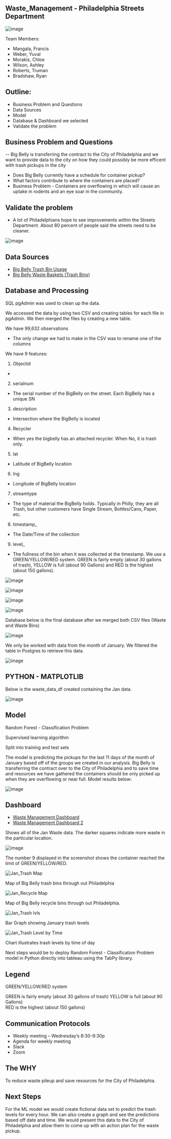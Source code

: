 ## Waste_Management - Philadelphia Streets Department

![image](https://user-images.githubusercontent.com/77358388/125873223-43eda908-6a28-4be1-bafd-4490116a61cf.png)


Team Members:
- Mangala, Francis
- Weber, Yuval
- Morakis, Chloe
- Wilson, Ashley
- Roberts, Truman
- Bradshaw, Ryan

## Outline:

- Business Problem and Questions
- Data Sources 
- Model
- Database & Dashboard we selected 
- Validate the problem

## Business Problem and Questions
-- Big Belly is transferring the contract to the City of Philadelphia and we want to provide data to the city on how they could possibly be more efficent with trash pickups in the city
- Does Big Belly currently have a schedule for container pickup?
- What factors contribute to where the containers are placed?
- Business Problem - Containers are overflowing in which will cause an uptake in rodents and an eye soar in the community.


## Validate the problem

- A lot of Philadelphians hope to see improvements within the Streets Department. About 80 percent of people said the streets need to be cleaner.

![image](https://user-images.githubusercontent.com/77358388/125873505-5007604a-a5de-4a3e-b15f-2bd15b3e9f64.png)


## Data Sources
- [Big Belly Trash Bin Usage](https://metadata.phila.gov/#home/datasetdetails/5543866e20583086178c4f1e/representationdetails/55438ab49b989a05172d0d55/)
- [Big Belly Waste Baskets (Trash Bins)](https://metadata.phila.gov/#home/datasetdetails/555f8139f15fcb6c6ed4414f/representationdetails/556de53bcf0e0dca19464e91/ )


## Database and Processing

SQL pgAdmin was used to clean up the data. 

We accessed the data by using two CSV and creating tables for each file in pgAdmin. We then merged the files by creating a new table.

We have 99,632 observations
-	The only change we had to make in the CSV was to rename one of the columns

We have 9 features: 

1. Objectid
- 
2. serialnum	
- The serial number of the BigBelly on the street. Each BigBelly has a unique SN	
3. description 
- Intersection where the BigBelly is located	
4. Recycler
- When yes the bigbelly has an attached recycler. When No, it is trash only.	
5. lat	
- Latitude of BigBelly location	
6. lng	
- Longitude of BigBelly location	
7. streamtype	
- The type of material the BigBelly holds. Typically in Philly, they are all Trash, but other customers have Single Stream, Bottles/Cans, Paper, etc.	
8. timestamp_ 
- The Date/Time of the collection	
9. level_
- The fullness of the bin when it was collected at the timestamp. We use a GREEN/YELLOW/RED system. GREEN is fairly empty (about 30 gallons of trash), YELLOW is full (about 90 Gallons) and RED is the highest (about 150 gallons).	

![image](https://user-images.githubusercontent.com/77358388/125873545-a981687c-7532-4e25-93ba-bd9a60f1956c.png)

![image](https://user-images.githubusercontent.com/77358388/125873842-98e598fc-e5ed-47a6-94a3-26eaedc73691.png)

![image](https://user-images.githubusercontent.com/77358388/125873713-5b06ce58-2ef0-4793-8106-ccfce66f8fcd.png)

![image](https://user-images.githubusercontent.com/77358388/125873739-3a1a80f3-d288-4677-a87b-2a59d198ff5a.png)


Database below is the final database after we merged both CSV files (Waste and Waste Bins)

![image](https://user-images.githubusercontent.com/77358388/125873810-79f12133-d5c2-4e47-8de4-eb966f17d1f4.png)

We only be worked with data from the month of January. We filtered the table in Postgres to retrieve this data.

![image](https://user-images.githubusercontent.com/77358388/126092420-92c19bc4-33aa-45e8-8bf4-99b1aba44554.png)



## PYTHON - MATPLOTLIB 

Below is the waste_data_df created containing the Jan data.

![image](https://user-images.githubusercontent.com/77358388/126092455-502a1314-2e11-47c8-9c65-ada50a9187a5.png)


## Model

Random Forest - Classification Problem

Supervised learning algorithm 

Split into training and test sets

The model is predicting the pickups for the last 11 days of the month of January based off of the groups we created in our analysis. Big Belly is transferring the contract over to the City of Philadelphia and to save time and resources we have gathered the containers should be only picked up when they are overflowing or near full. Model results below:

![image](https://user-images.githubusercontent.com/77358388/127417366-bde0af5e-101e-4143-8ec2-2df3250796ba.png)


## Dashboard
- [Waste Management Dashboard](https://public.tableau.com/app/profile/analystwil/viz/WasteManagementProject_16266622989210/AllJanWaste?publish=yes)
- [Waste Management Dashboard 2](https://public.tableau.com/app/profile/ryan.bradshaw/viz/GroupProject_PhillyWaste/PhiladelphiaTrash?publish=yes)

Shows all of the Jan Waste data. The darker squares indicate more waste in the particular location. 

![image](https://user-images.githubusercontent.com/77358388/126094585-576ac0bf-de1a-4d54-8a20-ef691e327d12.png)

The number 9 displayed in the screenshot shows the container reached the limit of GREEN/YELLOW/RED. 

![Jan_Trash Map](https://user-images.githubusercontent.com/79024998/127567770-87c2e9d2-42dd-4f31-aefa-d64bcfdc7909.PNG)

Map of Big Belly trash bins through out Philadelphia

![Jan_Recycle Map](https://user-images.githubusercontent.com/79024998/127567970-83064ec4-65d3-4ba9-9975-3426d1610a9b.PNG)

Map of Big Belly recycle bins through out Philadelphia.

![Jan_Trash lvls](https://user-images.githubusercontent.com/79024998/127568377-2bd0abd4-1033-439c-b7d8-d8a919eff327.PNG)

Bar Graph showing January trash levels

![Jan_Trash Level by Time](https://user-images.githubusercontent.com/79024998/127568252-ef4fd7cc-dcdf-4f61-886a-eaaa2601c1ba.PNG)

Chart illustrates trash levels by time of day

Next steps would be to deploy Random Forest - Classification Problem model in Python directly into tableau using the TabPy library.

## Legend

GREEN/YELLOW/RED system

GREEN is fairly empty (about 30 gallons of trash)
YELLOW is full (about 90 Gallons)  
RED is the highest (about 150 gallons)

## Communication Protocols
- Weekly meeting – Wednesday’s 8:30-9:30p
- Agenda for weekly meeting
- Slack
- Zoom

## The WHY
To reduce waste pileup and save resources for the City of Philadelphia.

## Next Steps

For the ML model we would create fictional data set to predict the trash levels for every hour. We can also create a graph and see the predictions based off date and time. We would present this data to the City of Philadelphia and allow them to come up with an action plan for the waste pickup. 



